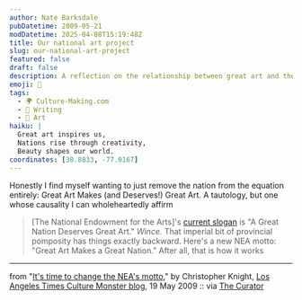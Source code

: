 ```yaml
---
author: Nate Barksdale
pubDatetime: 2009-05-21
modDatetime: 2025-04-08T15:19:48Z
title: Our national art project
slug: our-national-art-project
featured: false
draft: false
description: A reflection on the relationship between great art and the greatness of a nation.
emoji: 🎨
tags:
  - 🌍 Culture-Making.com
  - 📝 Writing
  - 🎨 Art
haiku: |
  Great art inspires us,  
  Nations rise through creativity,  
  Beauty shapes our world.
coordinates: [38.8833, -77.0167]
---
```


Honestly I find myself wanting to just remove the nation from the equation entirely: Great Art Makes (and Deserves!) Great Art. A tautology, but one whose causality I can wholeheartedly affirm

> [The National Endowment for the Arts]'s [current slogan](http://web.archive.org/web/20130922152102/http://www.nea.gov/) is "A Great Nation Deserves Great Art." _Wince._ That imperial bit of provincial pomposity has things exactly backward. Here's a new NEA motto: "Great Art Makes a Great Nation." After all, that is how it works

---

from "[It's time to change the NEA's motto](https://www.google.com/search?q=%22It%27s%20time%20to%20change%20the%20NEA%27s%20motto%22%20latimesblogs.latimes.com)," by Christopher Knight, [Los Angeles Times Culture Monster blog](http://web.archive.org/web/20220117071934/https://latimesblogs.latimes.com/culturemonster/2009/05/michelle-obama-nea-cuts-the-mets-american-wing-ribbon.html), 19 May 2009 :: via [The Curator](https://www.google.com/search?q=%22The%20Curator%22%20curatormagazine.com)

